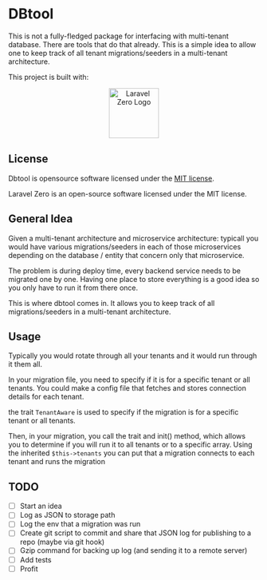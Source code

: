 # DBtool 

This is not a fully-fledged package for interfacing with multi-tenant database. There are tools that do that already. This is a simple idea to allow one to  keep track of all tenant migrations/seeders in a multi-tenant architecture.


This project is built with:

<p align="center">
    <img title="Laravel Zero" height="100" src="https://raw.githubusercontent.com/laravel-zero/docs/master/images/logo/laravel-zero-readme.png" alt="Laravel Zero Logo" />
</p>


## License

Dbtool is opensource software licensed under the [MIT license](LICENSE.md).

Laravel Zero is an open-source software licensed under the MIT license.

## General Idea

Given a multi-tenant architecture and microservice architecture: typicall you would have various migrations/seeders in each of those microservices depending on the database / entity that concern only that microservice.

The problem is during deploy time,  every backend service needs to be migrated one by one. Having one place to store everything is a good idea so you only have to run it from there once.

This is where dbtool comes in. It allows you to keep track of all migrations/seeders in a multi-tenant architecture.


## Usage

Typically you would rotate through all your tenants and it would run through it them all.

In your migration file, you need to specify if it is for a specific tenant or all tenants. You could make a config file that fetches and stores connection details for each tenant.

the trait `TenantAware` is used to specify if the migration is for a specific tenant or all tenants.

Then, in your migration, you call the trait and init() method, which allows you to determine if you will run it to all tenants or to a specific array. Using the inherited `$this->tenants` you can put that a migration connects to each tenant and runs the migration

## TODO

- [ ] Start an idea
- [ ] Log as JSON to storage path
- [ ] Log the env that a migration was run
- [ ] Create git script to commit and share that JSON log for publishing to a repo (maybe via git hook)
- [ ] Gzip command for backing up log (and sending it to a remote server)
- [ ] Add tests
- [ ] Profit
